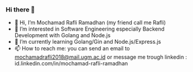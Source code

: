 ### Hi there 👋

- 👋 Hi, I’m Mochamad Rafli Ramadhan (my friend call me Rafli)
- 👀 I’m interested in Software Engineering especially Backend Development with Golang and Node.js
- 🌱 I’m currently learning Golang/Gin and Node.js/Express.js
- 📫 How to reach me: you can send an email to mochamadrafli2018@mail.ugm.ac.id or message me trough linkedin : id.linkedin.com/in/mochamad-rafli-ramadhan
